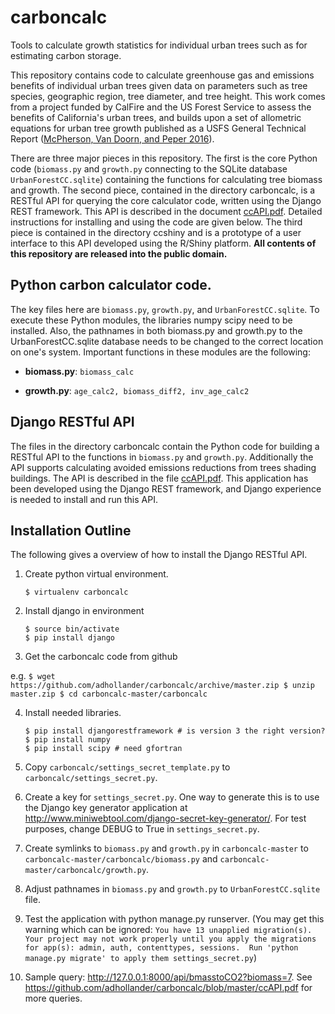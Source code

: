 # carboncalc
Tools to calculate growth statistics for individual urban trees such as for estimating carbon storage.

This repository contains code to calculate greenhouse gas and emissions 
benefits of individual urban trees given data on parameters such as tree species, 
geographic region, tree diameter, and tree height. This work comes from a project funded by CalFire and the US Forest Service
to assess the benefits of California's urban trees, and builds upon a set of allometric equations for urban tree growth published 
as a USFS General Technical Report ([McPherson, Van Doorn, and Peper 2016](https://www.treesearch.fs.fed.us/pubs/52933)).

There are three major pieces in this repository. The first is the core Python code (```biomass.py``` and ```growth.py``` connecting to the
SQLite database ```UrbanForestCC.sqlite```) containing the functions for calculating tree biomass and growth. The second piece, 
contained in the directory carboncalc, is a RESTful API for querying the core calculator code, written
using the Django REST framework. This API is described in the document [ccAPI.pdf](https://github.com/adhollander/carboncalc/blob/master/ccAPI.pdf). Detailed instructions for installing and using 
the code are given below. The third piece is contained in the directory ccshiny and is a prototype of a user interface to this API 
developed using the R/Shiny platform. **All contents of this repository are released into the public domain.**

## Python carbon calculator code.

   The key files here are ```biomass.py```, ```growth.py```, and ```UrbanForestCC.sqlite```. To execute these Python modules, the libraries numpy
   scipy need to be installed. Also, the pathnames in both biomass.py and growth.py to the UrbanForestCC.sqlite database needs to 
   be changed to the correct location on one's system. Important functions in these modules are the following:

  * **biomass.py**: ```biomass_calc```

  * **growth.py**: ```age_calc2, biomass_diff2, inv_age_calc2```
  
## Django RESTful API
   
   The files in the directory carboncalc contain the Python code for building a RESTful API to the functions in ```biomass.py``` and
   ```growth.py```. Additionally the API supports calculating avoided emissions reductions from trees shading buildings. The API is
   described in the file [ccAPI.pdf](https://github.com/adhollander/carboncalc/blob/master/ccAPI.pdf). This application has been developed using the Django REST framework, and Django experience 
   is needed to install and run this API. 
 
## Installation Outline

The following gives a overview of how to install the Django RESTful API.

1. Create python virtual environment.

    ```$ virtualenv carboncalc```

2. Install django in environment

    ```$ cd carboncalc
    $ source bin/activate
    $ pip install django
    ```

3. Get the carboncalc code from github

e.g.
    ```$ wget https://github.com/adhollander/carboncalc/archive/master.zip
    $ unzip master.zip
    $ cd carboncalc-master/carboncalc
    ```

4. Install needed libraries.

    ```$ pip install django-bootstrap3
    $ pip install djangorestframework # is version 3 the right version?
    $ pip install numpy
    $ pip install scipy # need gfortran
    ```

5. Copy ```carboncalc/settings_secret_template.py``` to ```carboncalc/settings_secret.py```.

6. Create a key for  ```settings_secret.py```. One way to generate this is to use the Django key generator application at http://www.miniwebtool.com/django-secret-key-generator/. For test purposes, change DEBUG to True in  ```settings_secret.py```.

7. Create symlinks to ```biomass.py``` and ```growth.py``` in ```carboncalc-master``` to ```carboncalc-master/carboncalc/biomass.py``` and ```carboncalc-master/carboncalc/growth.py```.

8. Adjust pathnames in ```biomass.py``` and ```growth.py``` to  ```UrbanForestCC.sqlite``` file.



9. Test the application with python manage.py runserver. (You may get this warning which can be ignored: ```You have 13 unapplied migration(s). Your project may not work properly until you apply the migrations for app(s): admin, auth, contenttypes, sessions. 
Run 'python manage.py migrate' to apply them settings_secret.py```)

10. Sample query: http://127.0.0.1:8000/api/bmasstoCO2?biomass=7.  See https://github.com/adhollander/carboncalc/blob/master/ccAPI.pdf for more queries.
